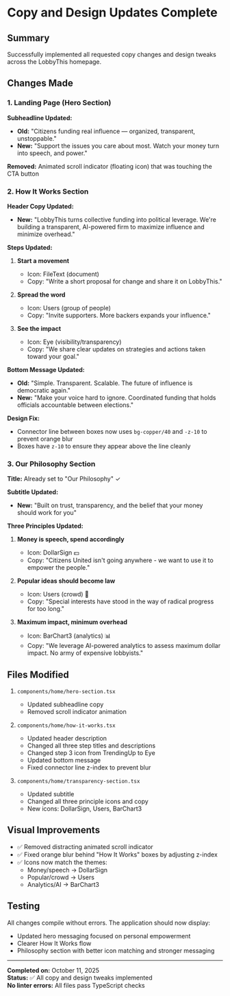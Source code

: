 # Copy and Design Updates Complete

## Summary

Successfully implemented all requested copy changes and design tweaks across the LobbyThis homepage.

## Changes Made

### 1. Landing Page (Hero Section)

**Subheadline Updated:**
- **Old:** "Citizens funding real influence — organized, transparent, unstoppable."
- **New:** "Support the issues you care about most. Watch your money turn into speech, and power."

**Removed:** Animated scroll indicator (floating icon) that was touching the CTA button

### 2. How It Works Section

**Header Copy Updated:**
- **New:** "LobbyThis turns collective funding into political leverage. We're building a transparent, AI-powered firm to maximize influence and minimize overhead."

**Steps Updated:**
1. **Start a movement**
   - Icon: FileText (document)
   - Copy: "Write a short proposal for change and share it on LobbyThis."

2. **Spread the word**
   - Icon: Users (group of people)
   - Copy: "Invite supporters. More backers expands your influence."

3. **See the impact**
   - Icon: Eye (visibility/transparency)
   - Copy: "We share clear updates on strategies and actions taken toward your goal."

**Bottom Message Updated:**
- **Old:** "Simple. Transparent. Scalable. The future of influence is democratic again."
- **New:** "Make your voice hard to ignore. Coordinated funding that holds officials accountable between elections."

**Design Fix:**
- Connector line between boxes now uses `bg-copper/40` and `-z-10` to prevent orange blur
- Boxes have `z-10` to ensure they appear above the line cleanly

### 3. Our Philosophy Section

**Title:** Already set to "Our Philosophy" ✓

**Subtitle Updated:**
- **New:** "Built on trust, transparency, and the belief that your money should work for you"

**Three Principles Updated:**

1. **Money is speech, spend accordingly**
   - Icon: DollarSign 💵
   - Copy: "Citizens United isn't going anywhere - we want to use it to empower the people."

2. **Popular ideas should become law**
   - Icon: Users (crowd) 👥
   - Copy: "Special interests have stood in the way of radical progress for too long."

3. **Maximum impact, minimum overhead**
   - Icon: BarChart3 (analytics) 📊
   - Copy: "We leverage AI-powered analytics to assess maximum dollar impact. No army of expensive lobbyists."

## Files Modified

1. `components/home/hero-section.tsx`
   - Updated subheadline copy
   - Removed scroll indicator animation

2. `components/home/how-it-works.tsx`
   - Updated header description
   - Changed all three step titles and descriptions
   - Changed step 3 icon from TrendingUp to Eye
   - Updated bottom message
   - Fixed connector line z-index to prevent blur

3. `components/home/transparency-section.tsx`
   - Updated subtitle
   - Changed all three principle icons and copy
   - New icons: DollarSign, Users, BarChart3

## Visual Improvements

- ✅ Removed distracting animated scroll indicator
- ✅ Fixed orange blur behind "How It Works" boxes by adjusting z-index
- ✅ Icons now match the themes:
  - Money/speech → DollarSign
  - Popular/crowd → Users
  - Analytics/AI → BarChart3

## Testing

All changes compile without errors. The application should now display:
- Updated hero messaging focused on personal empowerment
- Clearer How It Works flow
- Philosophy section with better icon matching and stronger messaging

---

**Completed on:** October 11, 2025  
**Status:** ✅ All copy and design tweaks implemented  
**No linter errors:** All files pass TypeScript checks


